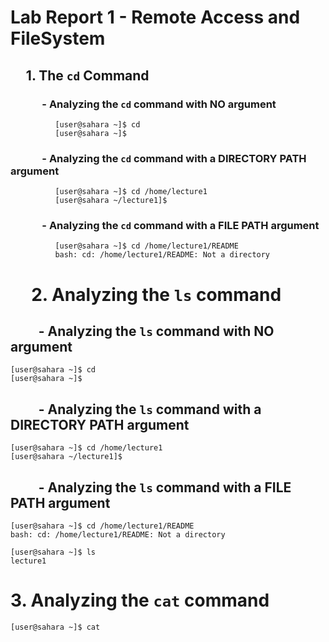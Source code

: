 # Lab Report 1 - Remote Access and FileSystem

## &nbsp;&nbsp;&nbsp;&nbsp; 1. The `cd` Command

### &nbsp;&nbsp;&nbsp;&nbsp;&nbsp;&nbsp;&nbsp;&nbsp;&nbsp;&nbsp;&nbsp;&nbsp; - Analyzing the `cd` command with **NO** argument

<ul><ul><ul>
  
```
[user@sahara ~]$ cd
[user@sahara ~]$
```

</ul></ul></ul>

### &nbsp;&nbsp;&nbsp;&nbsp;&nbsp;&nbsp;&nbsp;&nbsp;&nbsp;&nbsp;&nbsp;&nbsp; - Analyzing the `cd` command with a **DIRECTORY PATH** argument

<ul><ul><ul>

``` 
[user@sahara ~]$ cd /home/lecture1
[user@sahara ~/lecture1]$ 
```

</ul></ul></ul>

### &nbsp;&nbsp;&nbsp;&nbsp;&nbsp;&nbsp;&nbsp;&nbsp;&nbsp;&nbsp;&nbsp;&nbsp; - Analyzing the `cd` command with a **FILE PATH** argument

<ul><ul><ul>

```
[user@sahara ~]$ cd /home/lecture1/README
bash: cd: /home/lecture1/README: Not a directory
```

</ul></ul></ul>

# &nbsp;&nbsp;&nbsp;&nbsp; 2. Analyzing the `ls` command

## &nbsp;&nbsp;&nbsp;&nbsp;&nbsp;&nbsp;&nbsp;&nbsp; - Analyzing the `ls` command with **NO** argument

```
[user@sahara ~]$ cd
[user@sahara ~]$
```

## &nbsp;&nbsp;&nbsp;&nbsp;&nbsp;&nbsp;&nbsp;&nbsp; - Analyzing the `ls` command with a **DIRECTORY PATH** argument

```
[user@sahara ~]$ cd /home/lecture1
[user@sahara ~/lecture1]$ 
```

## &nbsp;&nbsp;&nbsp;&nbsp;&nbsp;&nbsp;&nbsp;&nbsp; - Analyzing the `ls` command with a **FILE PATH** argument

```
[user@sahara ~]$ cd /home/lecture1/README
bash: cd: /home/lecture1/README: Not a directory
```

```
[user@sahara ~]$ ls
lecture1
```

# 3. Analyzing the `cat` command

```
[user@sahara ~]$ cat

```
